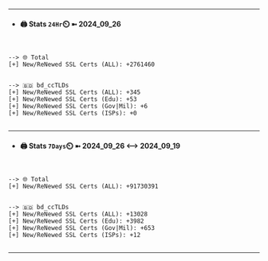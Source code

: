 

---
- #### 🖨️ **Stats** `24Hr`⏲️ ➼ 2024_09_26
```console


--> 🌐 Total
[+] New/ReNewed SSL Certs (ALL): +2761460


--> 🇧🇩 bd_ccTLDs
[+] New/ReNewed SSL Certs (ALL): +345
[+] New/ReNewed SSL Certs (Edu): +53
[+] New/ReNewed SSL Certs (Gov|Mil): +6
[+] New/ReNewed SSL Certs (ISPs): +0


```

---
- #### 🖨️ **Stats** `7Days`⏲️ ➼ 2024_09_26 <--> 2024_09_19
```console


--> 🌐 Total
[+] New/ReNewed SSL Certs (ALL): +91730391


--> 🇧🇩 bd_ccTLDs
[+] New/ReNewed SSL Certs (ALL): +13028
[+] New/ReNewed SSL Certs (Edu): +3982
[+] New/ReNewed SSL Certs (Gov|Mil): +653
[+] New/ReNewed SSL Certs (ISPs): +12


```

---

